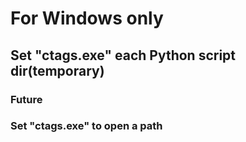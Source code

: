 # For Windows only
## Set "ctags.exe" each Python script dir(temporary)
### Future
### Set "ctags.exe" to open a path
